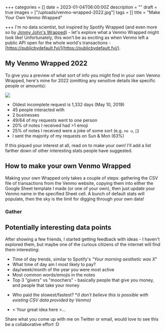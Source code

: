 +++
categories = []
date = 2023-01-04T06:00:00Z
description = ""
draft = true
images = ["/uploads/venmo-wrapped-2022.jpg"]
tags = []
title = "Make Your Own Venmo Wrapped"

+++
I'm no data scientist, but inspired by Spotify Wrapped (and even more so by [Jimmy John's Wrapped](https://twitter.com/BBarberie/status/1608476950108209158)) - let's explore what a Venmo Wrapped might look like! Unfortunately, this won't be as exciting as when Venmo left a public API open for the whole world's transactions - [https://publicbydefault.fyi/](https://publicbydefault.fyi/).

## My Venmo Wrapped 2022

To give you a preview of what sort of info you might find in your own Venmo Wrapped, here's mine for 2022 (omitting any sensitive details like specific people or amounts):

![](/uploads/venmo-wrapped-2022.jpg)

* Oldest incomplete request is 1,332 days (May 10, 2019)
* 45 people interacted with
* 2 businesses
* 49/64 of my requests went to one person
* 20% of notes I received had >1 emoji
* 25% of notes I received were a joke of some sort (e.g. `no u`, `💩`)
* I sent the majority of my requests on Sun & Mon (63%)

If this piqued your interest at all, read on to make your own! I'll add a list farther down of other interesting stats people have suggested.

## How to make your own Venmo Wrapped

Making your own Wrapped only takes a couple of steps: gathering the CSV file of transactions from the Venmo website, copying them into either the Google Sheet template I made (or one of your own), then just update your Venmo name in the specified Sheet cell. A bunch of default stats will populate, then the sky is the limit for digging through your own data!

### Gather

## Potentially interesting data points

After showing a few friends, I started getting feedback with ideas - I haven't explored them, but maybe one of the curious citizens of the internet will find them interesting:

 - Time of day trends, similar to Spotify's _"Your morning aesthetic was X_"
  - What time of day am I most likely to pay?
- day/week/month of the year you were most active
- Most common words/emojis in the notes
- Top 3 "givers" vs "moochers" - basically people that give you money, and people that take your money
* Who paid the slowest/fastest? \*_(I don't believe this is possible with existing CSV data provided by Venmo)_
- < Your great idea here >...


Share what you come up with me on Twitter or email, would love to see this be a collaborative effort :D 